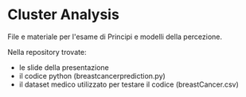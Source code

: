 # Cluster Analysis
File e materiale per l'esame di Principi e modelli della percezione.

Nella repository trovate:
- le slide della presentazione
- il codice python (breastcancerprediction.py)
- il dataset medico utilizzato per testare il codice (breastCancer.csv)
